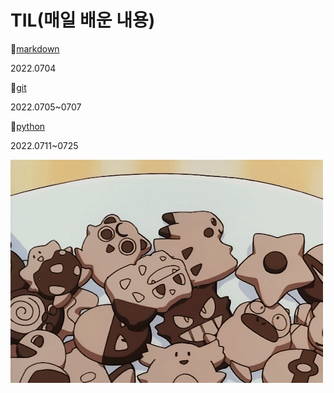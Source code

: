 # TIL(매일 배운 내용)



🌸[markdown](https://github.com/Gkhy/TIL/tree/master/markdown)

2022.0704

🌷[git](https://github.com/Gkhy/TIL/tree/master/git)

2022.0705~0707

🎀[python](https://github.com/Gkhy/TIL/commit/72ff4a756a2f0e53ad1aa08f6e15437001ff6b03)

2022.0711~0725

![Bulbasaur](README.assets/Bulbasaur.gif)
